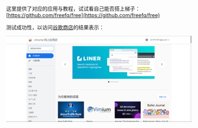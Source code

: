 这里提供了对应的应用与教程，试试看自己能否搭上梯子：[https://github.com/freefq/free](https://github.com/freefq/free)

测试成功性，以访问[谷歌商店](https://chrome.google.com/webstore?utm_source=chrome-ntp-icon)的结果表示：

![](./images/1.png)